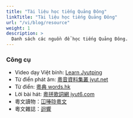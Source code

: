 ```yaml
---
title: "Tài liệu học tiếng Quảng Đông"
linkTitle: "Tài liệu học tiếng Quảng Đông"
url: "/vi/blog/resource"
weight: 1
description: >
  Danh sách các nguồn để học tiếng Quảng Đông.
---
```


### Công cụ

- Video dạy Việt bính: [Learn Jyutping](https://www.youtube.com/channel/UCcmAegX-cgcOOconZIwqynw)
- Từ điển phát âm: [粵音資料集叢 jyut.net](https://jyut.net/)
- Từ điển: [粵典 words.hk](https://words.hk/)
- Lời bài hát: [粵拼歌詞網 jyut6.com](https://jyut6.com/)
- 粵文讀物：[冚唪唥粵文](https://hambaanglaang.hk/)
- 粵文雜誌：[迴響](http://resonate.hk/)